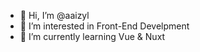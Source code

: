 - 👋 Hi, I’m @aaizyl
- 👀 I’m interested in Front-End Develpment
- 🌱 I’m currently learning Vue & Nuxt

<!---
aaizyl/aaizyl is a ✨ special ✨ repository because its `README.md` (this file) appears on your GitHub profile.
You can click the Preview link to take a look at your changes.
--->
